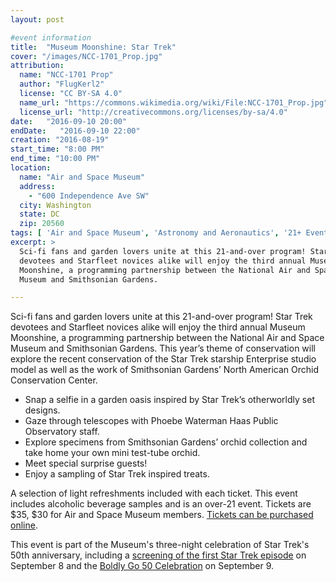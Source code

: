 ```yaml
---
layout: post

#event information
title:  "Museum Moonshine: Star Trek"
cover: "/images/NCC-1701_Prop.jpg"
attribution:
  name: "NCC-1701 Prop"
  author: "FlugKerl2"
  license: "CC BY-SA 4.0"
  name_url: "https://commons.wikimedia.org/wiki/File:NCC-1701_Prop.jpg"
  license_url: "http://creativecommons.org/licenses/by-sa/4.0"
date:   "2016-09-10 20:00"
endDate:   "2016-09-10 22:00"
creation: "2016-08-19"
start_time: "8:00 PM"
end_time: "10:00 PM"
location:
  name: "Air and Space Museum"
  address:
    - "600 Independence Ave SW"
  city: Washington
  state: DC
  zip: 20560
tags: [ 'Air and Space Museum', 'Astronomy and Aeronautics', '21+ Events' ]
excerpt: >
  Sci-fi fans and garden lovers unite at this 21-and-over program! Star Trek
  devotees and Starfleet novices alike will enjoy the third annual Museum
  Moonshine, a programming partnership between the National Air and Space
  Museum and Smithsonian Gardens.

---
```


Sci-fi fans and garden lovers unite at this 21-and-over program! Star Trek
devotees and Starfleet novices alike will enjoy the third annual Museum
Moonshine, a programming partnership between the National Air and Space Museum
and Smithsonian Gardens. This year’s theme of conservation will explore the
recent conservation of the Star Trek starship Enterprise studio model as well
as the work of Smithsonian Gardens’ North American Orchid Conservation Center.

* Snap a selfie in a garden oasis inspired by Star Trek’s otherworldly set
designs.
* Gaze through telescopes with Phoebe Waterman Haas Public Observatory staff.
* Explore specimens from Smithsonian Gardens’ orchid collection and take home
your own mini test-tube orchid.
* Meet special surprise guests!
* Enjoy a sampling of Star Trek inspired treats.

A selection of light refreshments included with each ticket.  This event
includes alcoholic beverage samples and is an over-21 event. Tickets are $35,
$30 for Air and Space Museum members. [Tickets can be purchased
online](https://airandspace.si.edu/events/museum-moonshine-star-trek-our-lives).

This event is part of the Museum's three-night celebration of Star Trek's 50th anniversary, including a [screening of the first Star Trek episode](/event/air-space-celebrating-man-trap.html) on September 8 and the [Boldly Go 50 Celebration](/event/air-space-boldly-go-50-celebration.html) on September 9. 
